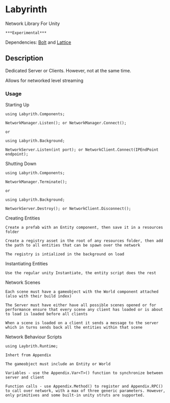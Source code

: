 # Labyrinth

Network Library For Unity

    ***Experimental***

Dependencies: [Bolt](https://github.com/maelishere/Bolt) and [Lattice](https://github.com/maelishere/Lattice)

## Description

Dedicated Server or Clients. However, not at the same time.

Allows for networked level streaming 

### Usage

Starting Up

    using Labyrith.Components;

    NetworkManager.Listen(); or NetworkManager.Connect();

    or

    using Labyrith.Background;

    NetworkServer.Listen(int port); or NetworkClient.Connect(IPEndPoint endpoint);

Shutting Down

    using Labyrith.Components;

    NetworkManager.Terminate();

    or

    using Labyrith.Background;

    NetworkServer.Destroy(); or NetworkClient.Disconnect();

Creating Entities

    Create a prefab with an Entity component, then save it in a resources folder

    Create a registry asset in the root of any resources folder, then add the path to all entities that can be spawn over the network

    The registry is intialized in the background on load

Instantiating Entities

    Use the regular unity Instantiate, the entity script does the rest

Network Scenes

    Each scene must have a gameobject with the World component attached (also with their build index)

    The Server must have either have all possible scenes opened or for performance ensure that every scene any client has loaded or is about to load is loaded before all clients

    When a scene is loaded on a client it sends a message to the server which in turns sends back all the entities within that scene 

Network Behaviour Scripts

    using Laybrith.Runtime;

    Inhert from Appendix

    The gameobject must include an Entity or World

    Variables - use the Appendix.Var<T>() function to synchronize between server and client

    Function calls - use Appendix.Method() to register and Appendix.RPC() to call over network, with a max of three generic parameters. However, only primitives and some built-in unity struts are supported.
